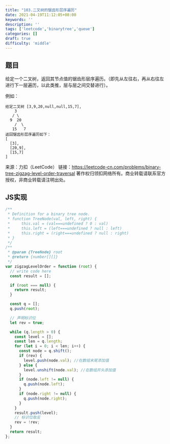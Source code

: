 ```yaml
---
title: "103.二叉树的锯齿形层序遍历"
date: 2021-04-19T11:12:05+08:00
keywords: ''
description: ''
tags: ['leetcode','binarytree','queue']
categories: []
draft: true
difficulty: 'middle'
---
```


## 题目

给定一个二叉树，返回其节点值的锯齿形层序遍历。（即先从左往右，再从右往左进行下一层遍历，以此类推，层与层之间交替进行）。

例如：
```
给定二叉树 [3,9,20,null,null,15,7],
    3
   / \
  9  20
    /  \
   15   7
返回锯齿形层序遍历如下：
[
  [3],
  [20,9],
  [15,7]
]
```

来源：力扣（LeetCode）
链接：https://leetcode-cn.com/problems/binary-tree-zigzag-level-order-traversal
著作权归领扣网络所有。商业转载请联系官方授权，非商业转载请注明出处。

## JS实现

```javascript
/**
 * Definition for a binary tree node.
 * function TreeNode(val, left, right) {
 *     this.val = (val===undefined ? 0 : val)
 *     this.left = (left===undefined ? null : left)
 *     this.right = (right===undefined ? null : right)
 * }
 */
/**
 * @param {TreeNode} root
 * @return {number[][]}
 */
var zigzagLevelOrder = function (root) {
  // write code here
  const result = [];

  if (root === null) {
    return result;
  }

  const q = [];
  q.push(root);

  // 声明标识位
  let rev = true;

  while (q.length > 0) {
    const level = [];
    const len = q.length;
    for (let i = 0; i < len; i++) {
      const node = q.shift();
      if (rev) {
        level.push(node.val); //在数组末尾添加值
      } else {
        level.unshift(node.val); //在数组开头添加值
      }
      if (node.left != null) {
        q.push(node.left);
      }
      if (node.right != null) {
        q.push(node.right);
      }
    }
    result.push(level);
    // 标识位取反
    rev = !rev;
  }
  return result;
};
```
